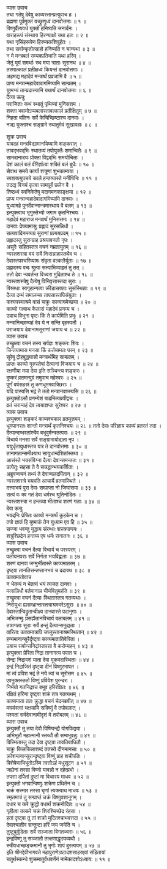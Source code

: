 व्यास उवाच  
तथा गतेषु देवेषु काव्यस्तान्प्रत्युवाच ह ।  
ब्रह्मणा पूर्वमुक्तं यच्छ्रुणुध्वं दानवोत्तमाः ॥ १ ॥  
विष्णुर्दैत्यवधे युक्तो हनिष्यति जनार्दनः ।  
वाराहरूपं संस्थाय हिरण्याक्षो यथा हतः ॥ २ ॥  
यथा नृसिंहरूपेण हिरण्यकशिपुर्हतः ।  
तथा सर्वान्कृतोत्साहो हनिष्यति न चान्यथा ॥ ३ ॥  
न मे मन्त्रबलं सम्यक्प्रतिभाति यथा हरिम् ।  
जेतुं यूयं समर्थाः स्थ मया त्राताः सुरानथ ॥ ४ ॥  
तस्मात्कालं प्रतीक्षध्वं कियन्तं दानवोत्तमाः ।  
अहमद्य महादेवं मन्त्रार्थं प्रव्रजामि वै ॥ ५ ॥  
प्राप्य मन्त्रान्महादेवादागमिष्यामि साम्प्रतम् ।  
युष्मभ्यं तान्प्रदास्यामि यथार्थं दानवोत्तमाः ॥ ६ ॥  
दैत्या ऊचुः  
पराजिताः कथं स्थातुं पृथिव्यां मुनिसत्तम ।  
शक्ता भवामोऽप्यबलास्तावत्कालं प्रतीक्षितुम् ॥ ७ ॥  
निहता बलिनः सर्वे केचिच्छिष्टाश्च दानवाः ।  
नाद्य युक्ताश्च सङ्ग्रामे स्थातुमेवं सुखावहाः ॥ ८ ॥  
  
शुक्र उवाच  
यावदहं मन्त्रविद्यामानयिष्यामि शङ्करात् ।  
तावद्‌भवद्‌भिः स्थातव्यं तपोयुक्तैः शमान्वितैः ॥ ९ ॥  
सामदानादयः प्रोक्ता विद्वद्‌भिः समयोचिताः ।  
देशं कालं बलं वीरैर्ज्ञात्वा शक्तिं बलं बुधैः ॥ १० ॥  
सेवाथ समये कार्या शत्रूणां शुभकाम्यया ।  
स्वशक्त्युपचये काले हन्तव्यास्ते मनीषिभिः ॥ ११ ॥  
तदद्य विनयं कृत्वा सामपूर्वं छलेन वै ।  
तिष्ठध्वं स्वनिकेतेषु मदागमनकाङ्क्षया ॥ १२ ॥  
प्राप्य मन्त्रान्महादेवादागमिष्यामि दानवाः ।  
युध्यामहे पुनर्देवान्मान्त्रमास्थाय वै बलम् ॥ १३ ॥  
इत्युक्त्वाथ भृगुस्तेभ्यो जगाम कृतनिश्चयः ।  
महादेवं महाराज मन्त्रार्थं मुनिसत्तमः ॥ १४ ॥  
दानवाः प्रेषयामासुः प्रह्लादं सुरसन्निधौ ।  
सत्यवादिनमव्यग्रं सुराणां प्रत्ययप्रदम् ॥ १५ ॥  
प्रह्लादस्तु सुरान्प्राह प्रश्रयावनतो नृपः ।  
असुरैः सहितस्तत्र वचनं नम्रतायुतम् ॥ १६ ॥  
न्यस्तशस्त्रा वयं सर्वे निःसन्नाहास्तथैव च ।  
देवास्तपश्चरिष्यामः संवृता वल्कलैर्युताः ॥ १७ ॥  
प्रह्लादस्य वचः श्रुत्वा सत्याभिव्याहृतं तु तत् ।  
ततो देवा न्यवर्तन्त विज्वरा मुदिताश्च ते ॥ १८ ॥  
न्यस्तशस्त्रेषु दैत्येषु विनिवृत्तास्तदा सुराः ।  
विश्रब्धाः स्वगृहान्गत्वा क्रीडासक्ताः सुसंस्थिताः ॥ १९ ॥  
दैत्या दम्भं समालम्ब्य तापसास्तपिसंयुताः ।  
कश्यपस्याश्रमे वासं चक्रुः काव्यागमेच्छया ॥ २० ॥  
काव्यो गत्वाथ कैलासं महादेवं प्रणम्य च ।  
उवाच विभुना पृष्टः किं ते कार्यमिति प्रभुः ॥ २१ ॥  
मन्त्रानिच्छाम्यहं देव ये न सन्ति बृहस्पतौ ।  
पराजयाय देवानामसुराणां जयाय च ॥ २२ ॥  
व्यास उवाच  
तच्छ्रुत्वा वचनं तस्य सर्वज्ञः शङ्करः शिवः ।  
चिन्तयामास मनसा किं कर्तव्यमतः परम् ॥ २३ ॥  
सुरेषु द्रोहबुद्ध्यासौ मन्त्रार्थमिह साम्प्रतम् ।  
प्राप्तः काव्यो गुरुस्तेषां दैत्यानां विजयाय च ॥ २४ ॥  
रक्षणीया मया देवा इति सञ्चिन्त्य शङ्करः ।  
दुष्करं व्रतमत्युग्रं तमुवाच महेश्वरः ॥ २५ ॥  
पूर्णं वर्षसहस्रं तु कणधूममवाक्छिराः ।  
यदि पास्यसि भद्रं ते ततो मन्त्रानवाप्स्यसि ॥ २६ ॥  
इत्युक्तोऽसौ प्रणम्येशं बाढमित्यब्रवीद्वचः ।  
व्रतं चराम्यहं देव त्वयाज्ञप्तः सुरेश्वर ॥ २७ ॥  
व्यास उवाच  
इत्युक्त्वा शङ्करं काव्यश्चकार व्रतमुत्तमम् ।  
धूमपानरतः शान्तो मन्त्रार्थं कृतनिश्चयः ॥ २८ ॥
ततो देवाः परिज्ञाय काव्यं व्रतरतं तदा ।  
दैत्यान्दम्भरतांश्चैव बभूवुर्मन्त्रतत्पराः ॥ २९ ॥  
विचार्य मनसा सर्वे सङ्ग्रामायोद्यता नृप ।  
ययुर्धृतायुधास्तत्र यत्र ते दानवोत्तमाः ॥ ३० ॥  
तानागतान्समीक्ष्याथ सायुधान्दंशितांस्तथा ।  
आसंस्ते भयसंविग्ना दैत्या देवान्समन्ततः ॥ ३१ ॥  
उत्पेतुः सहसा ते वै सन्नद्धान्भयकर्शिताः ।  
अब्रुवन्वचनं तथ्यं ते देवान्वलदर्पितान् ॥ ३२ ॥  
न्यस्तशस्त्रे भयवति आचार्ये व्रतमास्थिते ।  
दत्त्वाभयं पुरा देवाः सम्प्राप्ता नो जिघांसया ॥ ३३ ॥  
सत्यं वः क्व गतं देवा धर्मश्च श्रुतिनोदितः ।  
न्यस्तशस्त्रा न हन्तव्या भीताश्च शरणं गताः ॥ ३४ ॥  
देवा ऊचुः  
भवद्‌भिः प्रेषितः काव्यो मन्त्रार्थं कुहकेन च ।  
तपो ज्ञातं हि युष्माकं तेन युध्याम एव हि ॥ ३५ ॥  
सज्जा भवन्तु युद्धाय संरब्धाः शस्त्रपाणयः ।  
शत्रुश्छिद्रेण हन्तव्य एष धर्मः सनातनः ॥ ३६ ॥  
व्यास उवाच  
तच्छ्रुत्वा वचनं दैत्या विचार्य च परस्परम् ।  
पलायनपराः सर्वे निर्गता भयविह्वलाः ॥ ३७ ॥  
शरणं दानवा जग्मुर्भीतास्ते काव्यमातरम् ।  
दृष्ट्वा तानतिसन्तप्तानभयं च ददावथ ॥ ३८ ॥  
काव्यमातोवाच  
न भेतव्यं न भेतव्यं भयं त्यजत दानवाः ।  
मत्सन्निधौ वर्तमानान्न भीर्भवितुमर्हति ॥ ३९ ॥  
तच्छ्रुत्वा वचनं दैत्याः स्थितास्तत्र गतव्यथाः ।  
निरायुधा ह्यसम्भ्रान्तास्तत्राश्रमवरेऽसुराः ॥ ४० ॥  
देवास्तान्विद्रुतान्वीक्ष्य दानवास्ते पदानुगाः ।  
अभिजग्मुः प्रसह्यैतानविचार्य बलाबलम् ॥ ४१ ॥  
तत्रागताः सुराः सर्वे हन्तुं दैत्यान्समुद्यताः ।  
वारिताः काव्यमात्रापि जघ्नुस्तानाश्रमस्थितान् ॥ ४२ ॥  
हन्यमानान्सुरैर्दृष्ट्वा काव्यमातातिवेपिता ।  
उवाच सर्वान्सनिद्रांस्तपसा वै करोम्यहम् ॥ ४३ ॥  
इत्युक्त्वा प्रेरिता निद्रा तानागत्य पपात च ।  
सेन्द्रा निद्रावशं याता देवा मूकवदास्थिताः ॥ ४४ ॥  
इन्द्रं निद्राजितं दृष्ट्वा दीनं विष्णुरभाषत ।  
मां त्वं प्रविश भद्रं ते नये त्वां च सुरोत्तम ॥ ४५ ॥  
एवमुक्तस्ततो विष्णुं प्रविवेश पुरन्दरः ।  
निर्भयो गतनिद्रश्च बभूव हरिरक्षितः ॥ ४६ ॥  
रक्षितं हरिणा दृष्ट्वा शक्रं तत्र गतव्यथम् ।  
काव्यमाता ततः क्रुद्धा वचनं चेदमब्रवीत् ॥ ४७ ॥  
मघवंस्त्वां भक्षयामि सविष्णुं वै तपोबलात् ।  
पश्यतां सर्वदेवानामीदृशं मे तपोबलम् ॥ ४८ ॥  
व्यास उवाच  
इत्युक्तौ तु तया देवौ विष्ण्विन्द्रौ योगविद्यया ।  
अभिभूतौ महात्मानौ स्तब्धौ तौ सम्बभूवतुः ॥ ४९ ॥  
विस्मितास्तु तदा देवा दृष्ट्वा तावतिबाधितौ ।  
चक्रुः किलकिलाशब्दं ततस्ते दीनमानसाः ॥ ५० ॥  
क्रोशमानान्सुरान्दृष्ट्वा विष्णुं प्राह शचीपतिः ।  
विशेषेणाभिभूतोऽस्मि त्वत्तोऽहं मधुसूदन ॥ ५१ ॥  
जह्येनां तरसा विष्णो यावन्नौ न दहेत्प्रभो ।  
तपसा दर्पितां दुष्टां मा विचारय माधव ॥ ५२ ॥  
इत्युक्तो भगवान्विष्णुः शक्रेण प्रथितेन च ।  
चक्रं सस्मार तरसा घृणां त्यक्त्वाथ माधवः ॥ ५३ ॥  
स्मृतमात्रं तु सम्प्राप्तं चक्रं विष्णुवशानुगम् ।  
दधार च करे क्रुद्धो वधार्थं शक्रनोदितः ॥ ५४ ॥  
गृहीत्वा तत्करे चक्रं शिरश्चिच्छेद रंहसा ।  
हतां दृष्ट्वा तु तां शक्रो मुदितश्चाभवत्तदा ॥ ५५ ॥  
देवाश्चातीव सन्तुष्टा हरिं जय जयेति च ।  
तुष्टुवुर्मुदिताः सर्वे सञ्जाता विगतज्वराः ॥ ५६ ॥  
इन्द्रविष्णू तु सञ्जातौ तत्क्षणाद्धृदयव्यथौ ।  
स्त्रीवधाच्छङ्कमानौ तु भृगोः शापं दुरत्ययम् ॥ ५७ ॥  
इति श्रीमद्देवीभागवते महापुराणेऽष्टादशसाहस्र्यां संहितायां  
चतुर्थस्कन्धे शुक्रमातुर्वधवर्णनं नामेकादशोऽध्यायः ॥ ११ ॥
